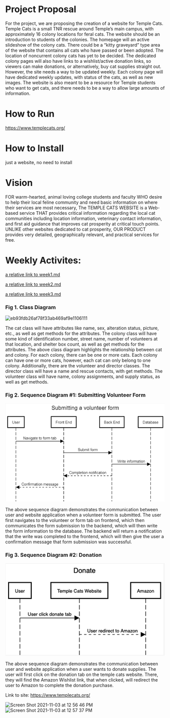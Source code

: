 # Project Proposal

For the project, we are proposing the creation of a website for Temple Cats. Temple Cats is a small TNR rescue around Temple’s main campus, with approximately 16 colony locations for feral cats. The website should be an introduction to students of the colonies. The homepage will an active slideshow of the colony cats. There could be a “kitty graveyard” type area of the website that contains all cats who have passed or been adopted. The location of noncurrent colony cats has yet to be decided. The dedicated colony pages will also have links to a wishlist/active donation links, so viewers can make donations, or alternatively, buy cat supplies straight out. However, the site needs a way to be updated weekly. Each colony page will have dedicated weekly updates, with status of the cats, as well as new images. The website is also meant to be a resource for Temple students who want to get cats, and there needs to be a way to allow large amounts of information.

# How to Run
https://www.templecats.org/

# How to Install
just a website, no need to install

# Vision

FOR warm-hearted, animal loving college students and faculty WHO desire to help their local feline community and need basic information on where their services are most necessary, The TEMPLE CATS WEBSITE is a Web-based service THAT provides critical information regarding the local cat communities including location information, veterinary contact information, and first aid guidance that improves cat prosperity at critical touch points. UNLIKE other websites dedicated to cat prosperity, OUR PRODUCT provides very detailed, geographically relevant, and practical services for free.


# Weekly Activites:
[a relative link to week1.md](week1.md)

[a relative link to week2.md](week2.md)

[a relative link to week3.md](week3.md)

### Fig 1. Class Diagram
![eb93fdb26af78f33ab469af9e1106111](https://user-images.githubusercontent.com/45643520/141032334-4351df26-c733-4c5a-9cba-ea9e78722919.png)

The cat class will have attributes like name, sex, alteration status, picture, etc., as well as get methods for the attributes. The colony class will have some kind of identification number, street name, number of volunteers at that location, and shelter box count, as well as get methods for the attributes. The above class diagram highlights the relationship between cat and colony. For each colony, there can be one or more cats. Each colony can have one or more cats, however, each cat can only belong to one colony. Additionally, there are the volunteer and director classes. The director class will have a name and rescue contacts, with get methods. The volunteer class will have name, colony assignments, and supply status, as well as get methods.

### Fig 2. Sequence Diagram #1: Submitting Volunteer Form
![sequence diagram one](https://github.com/CIS3296SoftwareDesignF21/prj-04-templecats/blob/valKeo-week3md/sq1.png)

The above sequence diagram demonstrates the communication between user and website application when a volunteer form is submitted. The user first navigates to the volunteer or form tab on frontend, which then communicates the form submission to the backend, which will then write the form information to the database. The backend will return a notification that the write was completed to the frontend, which will then give the user a confirmation message that form submission was successful.

### Fig 3. Sequence Diagram #2: Donation
![sequence diagram two](https://github.com/CIS3296SoftwareDesignF21/prj-04-templecats/blob/valKeo-week3md/sq2.png)

The above sequence diagram demonstrates the communication between user and website application when a user wants to donate supplies. The user will first click on the donation tab on the temple cats website. There, they will find the Amazon Wishlist link, that when clicked, will redirect the user to Amazon to complete the donation purchase.

Link to site: https://www.templecats.org/

<img width="376" alt="Screen Shot 2021-11-03 at 12 56 46 PM" src="https://user-images.githubusercontent.com/45643520/140114798-042d2b9a-099a-4c9d-9668-4dbe849b58c9.png">
<img width="371" alt="Screen Shot 2021-11-03 at 12 57 37 PM" src="https://user-images.githubusercontent.com/45643520/140116043-baf11d12-d441-4b27-96cd-cab8f48e3f73.png">


